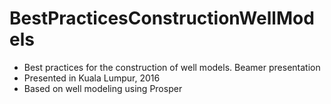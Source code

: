 # BestPracticesConstructionWellModels

* Best practices for the construction of well models. Beamer presentation
* Presented in Kuala Lumpur, 2016
* Based on well modeling using Prosper

